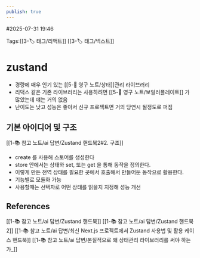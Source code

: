 ```yaml
---
publish: true
---
```

#2025-07-31 19:46

Tags:[[3-🏷️ 태그/리액트]] [[3-🏷️ 태그/넥스트]]

# zustand
- 경량에 매우 인기 있는 [[5-💎 영구 노트/상태]]관리 라이브러리
- 리덕스 같은 기존 라이브러리는 사용하려면 [[5-💎 영구 노트/보일러플레이트]] 가 많았는데 얘는 거의 없음
- 난이도는 낮고 성능은 좋아서 신규 프로젝트면 거의 당연시 될정도로 퍼짐

## 기본 아이디어 및 구조
[[1-📚 참고 노트/ai 답변/Zustand 핸드북2#2. 구조]]
- create 를 사용해 스토어를 생성한다
- store 안에서는 상태와 set, 또는 get 을 통해 동작을 정의한다.
- 이렇게 만든 전역 상태를 필요한 곳에서 호출해서 만들어둔 동작으로 활용한다.
- 기능별로 모듈화 가능
- 사용할때는 선택자로 어떤 상태를 읽을지 지정해 성능 개선

## References
 [[1-📚 참고 노트/ai 답변/Zustand 핸드북]]
 [[1-📚 참고 노트/ai 답변/Zustand 핸드북2]]
 [[1-📚 참고 노트/ai 답변/최신 Next.js 프로젝트에서 Zustand 사용법 및 활용 케이스 핸드북]]
 [[1-📚 참고 노트/ai 답변/본질적으로 왜 상태관리 라이브러리를 써야 하는가_]]